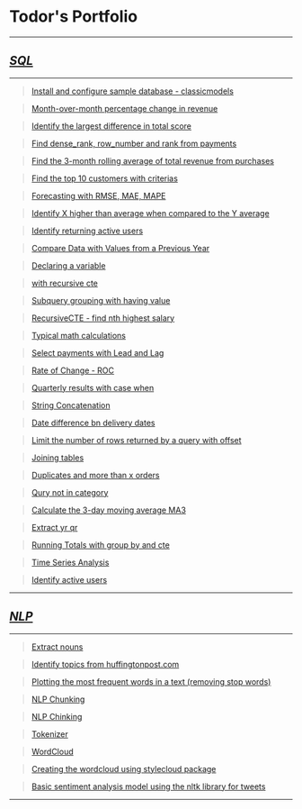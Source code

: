 # Todor's Portfolio

---

## [**_SQL_**](https://github.com/tvelichkovt/SaaS_Growth_Metrics_SQL)

---

> [Install and configure sample database - classicmodels](https://github.com/tvelichkovt/SaaS_Growth_Metrics_SQL/blob/main/Install%20and%20configure%20sample%20database%20-%20classicmodels.sql)

> [Month-over-month percentage change in revenue](https://github.com/tvelichkovt/SaaS_Growth_Metrics_SQL/blob/main/Month-over-month%20percentage%20change%20in%20revenue.sql)

> [Identify the largest difference in total score](https://github.com/tvelichkovt/SaaS_Growth_Metrics_SQL/blob/main/Identify%20the%20largest%20difference%20in%20total%20score.sql)

> [Find dense_rank, row_number and rank from payments](https://github.com/tvelichkovt/SaaS_Growth_Metrics_SQL/blob/main/Find%20dense_rank%2C%20row_number%20and%20rank%20extrapolations%20.sql)

> [Find the 3-month rolling average of total revenue from purchases](https://github.com/tvelichkovt/SaaS_Growth_Metrics_SQL/blob/main/Find%20the%203-month%20rolling%20average%20of%20total%20revenue%20from%20purchases.sql)

> [Find the top 10 customers with criterias](https://github.com/tvelichkovt/SaaS_Growth_Metrics_SQL/blob/main/Find%20the%20top%2010%20customers%20with%20criterias.sql)

> [Forecasting with RMSE, MAE, MAPE](https://github.com/tvelichkovt/SaaS_Growth_Metrics_SQL/blob/main/Forecasting%20with%20RMSE%2C%20MAE%2C%20MAPE.sql)

> [Identify X higher than average when compared to the Y average](https://github.com/tvelichkovt/SaaS_Growth_Metrics_SQL/blob/main/Identify%20X%20higher%20than%20average%20when%20compared%20to%20the%20Y%20average.sql)

> [Identify returning active users](https://github.com/tvelichkovt/SaaS_Growth_Metrics_SQL/blob/main/Identify%20returning%20active%20users.sql)

> [Compare Data with Values from a Previous Year](https://github.com/tvelichkovt/SaaS_Growth_Metrics_SQL/blob/main/Compare%20Data%20with%20Values%20from%20a%20Previous%20Year.sql)

> [Declaring a variable](https://github.com/tvelichkovt/SaaS_Growth_Metrics_SQL/blob/main/Declaring%20a%20variable.sql)

> [with recursive cte](https://github.com/tvelichkovt/SaaS_Growth_Metrics_SQL/blob/main/With%20recursive%20cte.sql)

> [Subquery grouping with having value](https://github.com/tvelichkovt/SaaS_Growth_Metrics_SQL/blob/main/Subquery%20grouping%20with%20having%20value.sql)

> [RecursiveCTE - find nth highest salary](https://github.com/tvelichkovt/SaaS_Growth_Metrics_SQL/blob/main/RecursiveCTE%20-%20find%20nth%20highest%20salary.sql)

> [Typical math calculations](https://github.com/tvelichkovt/SaaS_Growth_Metrics_SQL/blob/main/Typical%20math%20calculations.sql)

> [Select payments with Lead and Lag](https://github.com/tvelichkovt/SaaS_Growth_Metrics_SQL/blob/main/Select%20payments%20with%20Lead%20and%20Lag.sql)

> [Rate of Change - ROC](https://github.com/tvelichkovt/SaaS_Growth_Metrics_SQL/blob/main/Rate%20of%20Change%20-%20ROC.sql)

> [Quarterly results with case when](https://github.com/tvelichkovt/SaaS_Growth_Metrics_SQL/blob/main/Quarterly%20results%20with%20case%20when.sql)

> [String Concatenation](https://github.com/tvelichkovt/SaaS_Growth_Metrics_SQL/blob/main/String%20Concatenation.sql)

> [Date difference bn delivery dates](https://github.com/tvelichkovt/SaaS_Growth_Metrics_SQL/blob/main/Date%20difference%20bn%20delivery%20dates.sql)

> [Limit the number of rows returned by a query with offset](https://github.com/tvelichkovt/SaaS_Growth_Metrics_SQL/blob/main/Limit%20the%20number%20of%20rows%20returned%20by%20a%20query%20with%20offset.sql)

> [Joining tables](https://github.com/tvelichkovt/SaaS_Growth_Metrics_SQL/blob/main/Joining%20tables.sql)

> [Duplicates and more than x orders](https://github.com/tvelichkovt/SaaS_Growth_Metrics_SQL/blob/main/Duplicates%20and%20more%20than%20x%20orders.sql)

> [Qury not in category](https://github.com/tvelichkovt/SaaS_Growth_Metrics_SQL/blob/main/Qury%20not%20in%20category.sql)

> [Calculate the 3-day moving average MA3](https://github.com/tvelichkovt/SaaS_Growth_Metrics_SQL/blob/main/Calculate%20the%203-day%20moving%20average%20MA3.sql)

> [Extract yr qr](https://github.com/tvelichkovt/SaaS_Growth_Metrics_SQL/blob/main/Extract%20yr%20qr.sql)

> [Running Totals with group by and cte](https://github.com/tvelichkovt/SaaS_Growth_Metrics_SQL/blob/main/Running%20Totals%20with%20group%20by%20and%20cte.sql)

> [Time Series Analysis](https://github.com/tvelichkovt/SaaS_Growth_Metrics_SQL/blob/main/Time%20Series%20Analysis.sql)

> [Identify active users](https://github.com/tvelichkovt/SaaS_Growth_Metrics_SQL/blob/main/Identify%20active%20users.sql)

---

## [**_NLP_**](https://github.com/tvelichkovt/nlp)

---

> [Extract nouns](https://github.com/tvelichkovt/nlp/blob/main/Extract%20nouns.ipynb)

> [Identify topics from huffingtonpost.com](https://github.com/tvelichkovt/nlp/blob/main/Identify%20topics%20from%20huffingtonpost.com.ipynb)


> [Plotting the most frequent words in a text (removing stop words)](https://github.com/tvelichkovt/nlp/blob/main/Plotting%20the%20most%20frequent%20words%20in%20a%20text%20(removing%20stop%20words).ipynb)

> [NLP Chunking](https://github.com/tvelichkovt/nlp/blob/main/NLP%20Chunking.ipynb)

> [NLP Chinking](https://github.com/tvelichkovt/nlp/blob/main/NLP%20Chinking.ipynb)

> [Tokenizer](https://github.com/tvelichkovt/nlp/blob/main/Tokenizer.ipynb)

> [WordCloud](https://github.com/tvelichkovt/nlp/blob/main/WordCloud.ipynb)

> [Creating the wordcloud using stylecloud package](https://github.com/tvelichkovt/nlp/blob/main/Creating%20the%20wordcloud%20using%20stylecloud%20package.ipynb)

> [Basic sentiment analysis model using the nltk library for tweets](https://github.com/tvelichkovt/nlp/blob/main/Basic%20sentiment%20analysis%20model%20using%20the%20nltk%20library%20for%20tweets.ipynb)

---

> []()

> []()

> []()

> []()

> []()

> []()


